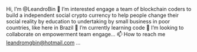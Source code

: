 Hi, I’m @LeandroBin
👀 I’m interested engage a team of blockchain coders to build a independent social crypto currency to help people change their social reality by education to undertaking by small business in poor countries, like here in Brazil
🌱 I’m currently learning code
💞️ I’m looking to collaborate on empowerment team engage...
📫 How to reach me leandromgbin@hotmail.com ...


<!---
LeandroBin/LeandroBin is a ✨ special ✨ repository because its `README.md` (this file) appears on your GitHub profile.
You can click the Preview link to take a look at your changes.
--->
